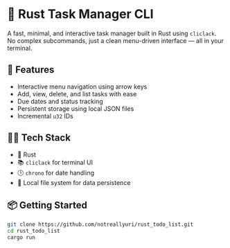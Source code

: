 # 📝 Rust Task Manager CLI

A fast, minimal, and interactive task manager built in Rust using `cliclack`.  
No complex subcommands, just a clean menu-driven interface — all in your terminal.

## 🚀 Features

- Interactive menu navigation using arrow keys
- Add, view, delete, and list tasks with ease
- Due dates and status tracking
- Persistent storage using local JSON files
- Incremental `u32` IDs

## 🧑‍💻 Tech Stack

- 🦀 Rust
- 📚 `cliclack` for terminal UI
- 🕒 `chrono` for date handling
- 📁 Local file system for data persistence

## 📦 Getting Started

```bash
git clone https://github.com/notreallyuri/rust_todo_list.git
cd rust_todo_list
cargo run
